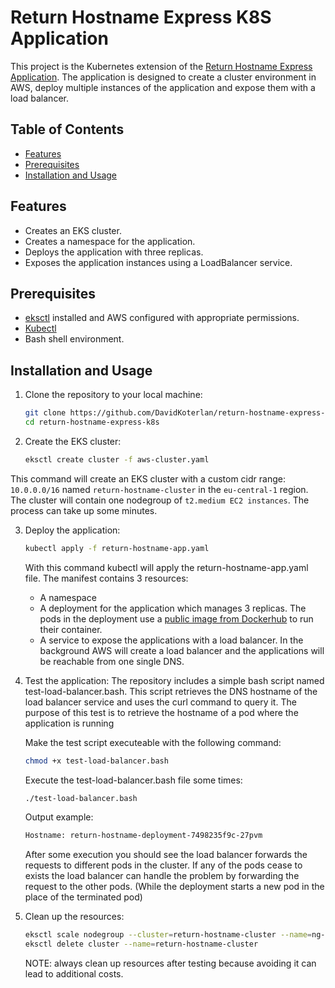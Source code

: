 # Return Hostname Express K8S Application

This project is the Kubernetes extension of the [Return Hostname Express Application](https://github.com/DavidKoterlan/return-hostname-express). The application is designed to create a cluster environment in AWS, deploy multiple instances of the application and expose them with a load balancer.

## Table of Contents
- [Features](#features)
- [Prerequisites](#prerequisites)
- [Installation and Usage](#installation-and-usage)

## Features
- Creates an EKS cluster.
- Creates a namespace for the application.
- Deploys the application with three replicas.
- Exposes the application instances using a LoadBalancer service.

## Prerequisites
- [eksctl](https://eksctl.io/installation/) installed and AWS configured with appropriate permissions.
- [Kubectl](https://kubernetes.io/docs/tasks/tools/install-kubectl/)
- Bash shell environment.

## Installation and Usage

1. Clone the repository to your local machine:
    ```bash
    git clone https://github.com/DavidKoterlan/return-hostname-express-k8s.git
    cd return-hostname-express-k8s
    ```

2. Create the EKS cluster:
    ```bash
    eksctl create cluster -f aws-cluster.yaml
    ```
This command will create an EKS cluster with a custom cidr range: `10.0.0.0/16` named `return-hostname-cluster` in the `eu-central-1` region. The cluster will contain one nodegroup of `t2.medium EC2 instances`. The process can take up some minutes.

3. Deploy the application:
    ```bash
    kubectl apply -f return-hostname-app.yaml
    ```
    With this command kubectl will apply the return-hostname-app.yaml file. The manifest contains 3 resources:
    - A namespace
    - A deployment for the application which manages 3 replicas. The pods in the deployment use a [public image from Dockerhub](https://hub.docker.com/r/dkoterlan/return-hostname-express) to run their container.
    - A service to expose the applications with a load balancer. In the background AWS will create a load balancer and the applications will be reachable from one single DNS.

4. Test the application:
    The repository includes a simple bash script named test-load-balancer.bash. This script retrieves the DNS hostname of the load balancer service and uses the curl command to query it. The purpose of this test is to retrieve the hostname of a pod where the application is running

    Make the test script executeable with the following command:
    ```bash
    chmod +x test-load-balancer.bash
    ```

    Execute the test-load-balancer.bash file some times:
    ```bash
    ./test-load-balancer.bash
    ```

    Output example: 
    ```bash
    Hostname: return-hostname-deployment-7498235f9c-27pvm
    ```
    After some execution you should see the load balancer forwards the requests to different pods in the cluster. If any of the pods cease to exists the load balancer can handle the problem by forwarding the request to the other pods. (While the deployment starts a new pod in the place of the terminated pod)

5. Clean up the resources:
    ```bash
    eksctl scale nodegroup --cluster=return-hostname-cluster --name=ng-1 --nodes=0
    eksctl delete cluster --name=return-hostname-cluster
    ```
    NOTE: always clean up resources after testing because avoiding it can lead to additional costs.

